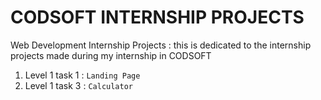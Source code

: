 # CODSOFT INTERNSHIP PROJECTS
Web Development Internship Projects
: this is dedicated to the internship projects made during my internship in CODSOFT
1) Level 1 task 1 : `Landing Page`
2) Level 1 task 3 : `Calculator`

